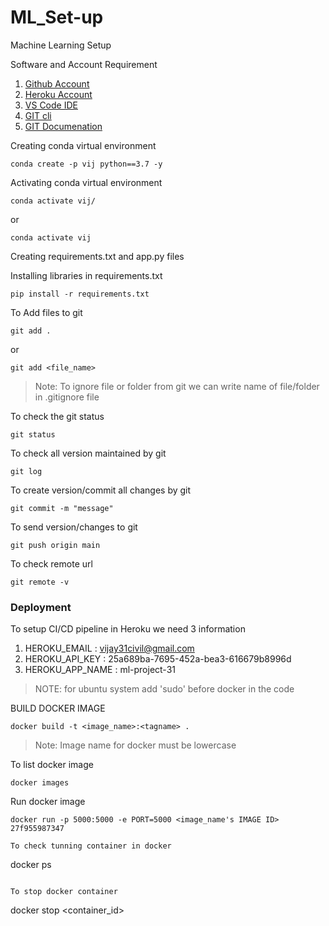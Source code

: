 # ML_Set-up
Machine Learning Setup

Software and Account Requirement
1. [Github Account](https://github.com)
2. [Heroku Account](https://dashboard.heroku.com)
3. [VS Code IDE](https://code.visualstudio.com/download)
4. [GIT cli](https://git-scm.com/downloads)
5. [GIT Documenation](https://git-scm.com/docs/gittutorial)

Creating conda virtual environment
```
conda create -p vij python==3.7 -y
```
Activating conda virtual environment
```
conda activate vij/
```
or
```
conda activate vij
```

Creating requirements.txt and app.py files

Installing libraries in requirements.txt
```
pip install -r requirements.txt
```

To Add files to git
```
git add .
```
or
```
git add <file_name>
```

> Note: To ignore file or folder from git we can write name of file/folder in .gitignore file

To check the git status
```
git status
```

To check all version maintained by git
```
git log
```

To create version/commit all changes by git
```
git commit -m "message"
```

To send version/changes to git
```
git push origin main
```

To check remote url
```
git remote -v
```

### Deployment
To setup CI/CD pipeline in Heroku we need 3 information
1. HEROKU_EMAIL : vijay31civil@gmail.com
2. HEROKU_API_KEY : 25a689ba-7695-452a-bea3-616679b8996d
3. HEROKU_APP_NAME : ml-project-31

>NOTE: for ubuntu system add 'sudo' before docker in the code

BUILD DOCKER IMAGE
```
docker build -t <image_name>:<tagname> .
```
> Note: Image name for docker must be lowercase

To list docker image
```
docker images
```

Run docker image
```
docker run -p 5000:5000 -e PORT=5000 <image_name's IMAGE ID> 27f955987347

To check tunning container in docker
```
docker ps
```

To stop docker container
```
docker stop <container_id>
```